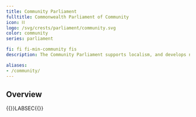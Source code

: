 ```yaml
---
title: Community Parliament
fulltitle: Commonwealth Parliament of Community
icon: ⛓️
logo: /svg/crests/parliament/community.svg
color: community
series: parliament

fi: fi fi-min-community fis
description: The Community Parliament supports localism, and develops non-governmental organisations to aide communities in managing their own affairs.

aliases:
- /community/
---
```

## Overview
{{<boxtag teal>}}LABSEC{{</boxtag>}}